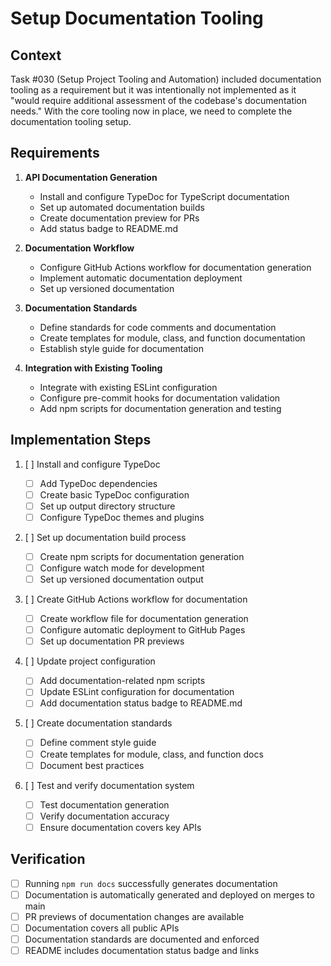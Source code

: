 # Setup Documentation Tooling

## Context

Task #030 (Setup Project Tooling and Automation) included documentation tooling as a requirement but it was intentionally not implemented as it "would require additional assessment of the codebase's documentation needs." With the core tooling now in place, we need to complete the documentation tooling setup.

## Requirements

1. **API Documentation Generation**

   - Install and configure TypeDoc for TypeScript documentation
   - Set up automated documentation builds
   - Create documentation preview for PRs
   - Add status badge to README.md

2. **Documentation Workflow**

   - Configure GitHub Actions workflow for documentation generation
   - Implement automatic documentation deployment
   - Set up versioned documentation

3. **Documentation Standards**

   - Define standards for code comments and documentation
   - Create templates for module, class, and function documentation
   - Establish style guide for documentation

4. **Integration with Existing Tooling**
   - Integrate with existing ESLint configuration
   - Configure pre-commit hooks for documentation validation
   - Add npm scripts for documentation generation and testing

## Implementation Steps

1. [ ] Install and configure TypeDoc

   - [ ] Add TypeDoc dependencies
   - [ ] Create basic TypeDoc configuration
   - [ ] Set up output directory structure
   - [ ] Configure TypeDoc themes and plugins

2. [ ] Set up documentation build process

   - [ ] Create npm scripts for documentation generation
   - [ ] Configure watch mode for development
   - [ ] Set up versioned documentation output

3. [ ] Create GitHub Actions workflow for documentation

   - [ ] Create workflow file for documentation generation
   - [ ] Configure automatic deployment to GitHub Pages
   - [ ] Set up documentation PR previews

4. [ ] Update project configuration

   - [ ] Add documentation-related npm scripts
   - [ ] Update ESLint configuration for documentation
   - [ ] Add documentation status badge to README.md

5. [ ] Create documentation standards

   - [ ] Define comment style guide
   - [ ] Create templates for module, class, and function docs
   - [ ] Document best practices

6. [ ] Test and verify documentation system
   - [ ] Test documentation generation
   - [ ] Verify documentation accuracy
   - [ ] Ensure documentation covers key APIs

## Verification

- [ ] Running `npm run docs` successfully generates documentation
- [ ] Documentation is automatically generated and deployed on merges to main
- [ ] PR previews of documentation changes are available
- [ ] Documentation covers all public APIs
- [ ] Documentation standards are documented and enforced
- [ ] README includes documentation status badge and links
